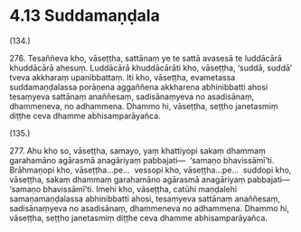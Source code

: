 # 4.13 Suddamaṇḍala

(134.)

276\. Tesaññeva kho, vāseṭṭha, sattānaṃ ye te sattā avasesā te luddācārā khuddācārā ahesuṃ. Luddācārā khuddācārāti kho, vāseṭṭha, ‘suddā, suddā’ tveva akkharaṃ upanibbattaṃ. Iti kho, vāseṭṭha, evametassa suddamaṇḍalassa porāṇena aggaññena akkharena abhinibbatti ahosi tesaṃyeva sattānaṃ anaññesaṃ, sadisānaṃyeva no asadisānaṃ, dhammeneva, no adhammena. Dhammo hi, vāseṭṭha, seṭṭho janetasmiṃ diṭṭhe ceva dhamme abhisamparāyañca.

(135.)

277\. Ahu kho so, vāseṭṭha, samayo, yaṃ khattiyopi sakaṃ dhammaṃ garahamāno agārasmā anagāriyaṃ pabbajati—  ‘samaṇo bhavissāmī’ti. Brāhmaṇopi kho, vāseṭṭha…pe…  vessopi kho, vāseṭṭha…pe…  suddopi kho, vāseṭṭha, sakaṃ dhammaṃ garahamāno agārasmā anagāriyaṃ pabbajati—  ‘samaṇo bhavissāmī’ti. Imehi kho, vāseṭṭha, catūhi maṇḍalehi samaṇamaṇḍalassa abhinibbatti ahosi, tesaṃyeva sattānaṃ anaññesaṃ, sadisānaṃyeva no asadisānaṃ, dhammeneva no adhammena. Dhammo hi, vāseṭṭha, seṭṭho janetasmiṃ diṭṭhe ceva dhamme abhisamparāyañca.
